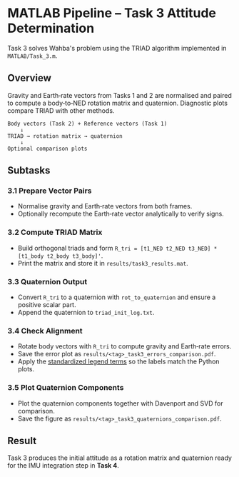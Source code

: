 # MATLAB Pipeline – Task 3 Attitude Determination

Task 3 solves Wahba's problem using the TRIAD algorithm implemented in `MATLAB/Task_3.m`.

## Overview

Gravity and Earth‑rate vectors from Tasks 1 and 2 are normalised and paired to compute a body‑to‑NED rotation matrix and quaternion.  Diagnostic plots compare TRIAD with other methods.

```text
Body vectors (Task 2) + Reference vectors (Task 1)
    ↓
TRIAD → rotation matrix → quaternion
    ↓
Optional comparison plots
```

## Subtasks

### 3.1 Prepare Vector Pairs
- Normalise gravity and Earth‑rate vectors from both frames.
- Optionally recompute the Earth‑rate vector analytically to verify signs.

### 3.2 Compute TRIAD Matrix
- Build orthogonal triads and form `R_tri = [t1_NED t2_NED t3_NED] * [t1_body t2_body t3_body]'`.
- Print the matrix and store it in `results/task3_results.mat`.

### 3.3 Quaternion Output
- Convert `R_tri` to a quaternion with `rot_to_quaternion` and ensure a positive scalar part.
- Append the quaternion to `triad_init_log.txt`.

### 3.4 Check Alignment
- Rotate body vectors with `R_tri` to compute gravity and Earth‑rate errors.
- Save the error plot as `results/<tag>_task3_errors_comparison.pdf`.
- Apply the [standardized legend terms](../PlottingChecklist.md#standardized-legend-terms) so the labels match the Python plots.

### 3.5 Plot Quaternion Components
- Plot the quaternion components together with Davenport and SVD for comparison.
- Save the figure as `results/<tag>_task3_quaternions_comparison.pdf`.

## Result

Task 3 produces the initial attitude as a rotation matrix and quaternion ready for the IMU integration step in **Task 4**.
